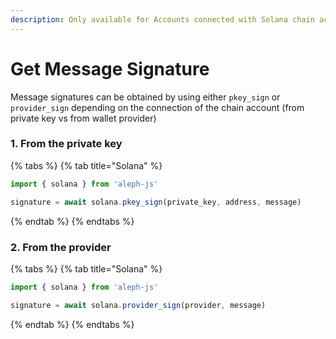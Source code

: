 ```yaml
---
description: Only available for Accounts connected with Solana chain accounts
---
```


# Get Message Signature

Message signatures can be obtained by using either `pkey_sign` or `provider_sign` depending on the connection of the chain account (from private key vs from wallet provider)

### 1. From the private key

{% tabs %}
{% tab title="Solana" %}
```javascript
import { solana } from 'aleph-js'

signature = await solana.pkey_sign(private_key, address, message)
```
{% endtab %}
{% endtabs %}

### 2. From the provider

{% tabs %}
{% tab title="Solana" %}
```javascript
import { solana } from 'aleph-js'

signature = await solana.provider_sign(provider, message)
```
{% endtab %}
{% endtabs %}
